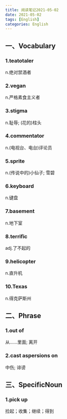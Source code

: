 ```yaml
---
title: 阅读笔记2021-05-02
date: 2021-05-02
tags: [English]
categories: English
---
```


## 一、Vocabulary

### 1.teatotaler

n.绝对禁酒者

### 2.vegan

n.严格素食主义者

### 3.stigma

n.耻辱; (花的)柱头

### 4.commentator

n.(电视台、电台)评论员

### 5.sprite

n.(传说中的)小仙子; 雪碧

### 6.keyboard

n.键盘

### 7.basement

n.地下室

### 8.terrific

adj.了不起的

### 9.helicopter

n.直升机

### 10.Texas

n.得克萨斯州



## 二、Phrase

### 1.out of

从......里面; 离开

### 2.cast aspersions on

中伤; 诽谤





## 三、SpecificNoun

### 1.pick up

捡起；收集；继续；得到

